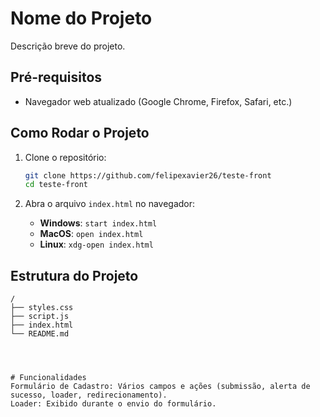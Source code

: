 # Nome do Projeto

Descrição breve do projeto.

## Pré-requisitos

- Navegador web atualizado (Google Chrome, Firefox, Safari, etc.)

## Como Rodar o Projeto

1. Clone o repositório:
    ```bash
    git clone https://github.com/felipexavier26/teste-front
    cd teste-front
    ```

2. Abra o arquivo `index.html` no navegador:
    - **Windows**: `start index.html`
    - **MacOS**: `open index.html`
    - **Linux**: `xdg-open index.html`

## Estrutura do Projeto

```plaintext
/
├── styles.css
├── script.js
├── index.html
└── README.md




# Funcionalidades
Formulário de Cadastro: Vários campos e ações (submissão, alerta de sucesso, loader, redirecionamento).
Loader: Exibido durante o envio do formulário.
